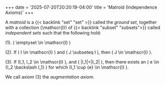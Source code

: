+++
date = '2025-07-20T20:20:19-04:00'
title = 'Matroid (Independence Axioms)'
+++

A _matroid_ is a {{< backlink "set" "set" >}} called the _ground
set_, together with a collection \(\mathscr{I}\) of
{{< backlink "subset" "subsets">}} called _independent sets_ such
that the following hold:

(1). \( \emptyset \in \mathscr{I} \)

(2). If \( I \in \mathscr{I} \) and \( J \subseteq I \), then
\( J \in \mathscr{I} \).

(3). If \(I_1, I_2 \in \mathscr{I} \), and \( |I_1|<|I_2| \), then
there exists an \( e \in {I_2 \backslash I_1} \) for which \(I_1
\cup \{e\} \in \mathscr{I} \).

We call axiom (3) the _augmentation axiom_.
